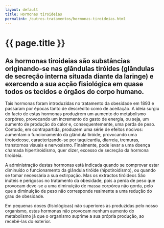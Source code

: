```yaml
---
layout: default
title: Hormonas tiroideias
permalink: /outros-tratamentos/hormonas-tiroideias.html
---
```


# {{ page.title }}

## As hormonas tiroideias são substâncias originando-se nas glândulas tiróides (glândulas de secreção interna situada diante da laringe) e exercendo a sua acção fisiológica em quase todos os tecidos e órgãos do corpo humano.

Tais hormonas foram introduzidas no tratamento da obesidade em 1893 e passaram por épocas tanto de descrédito como de aceitação. A ideia surgiu do facto de estas hormonas produzirem um aumento do metabolismo corpóreo, provocando um incremento do gasto de energia, ou seja, um aumento de produção do calor e, consequentemente, uma perda de peso. Contudo, em contrapartida, produzem uma série de efeitos nocivos: aumentam o funcionamento da glândula tiróide, provocando uma tirotoxicose, caracterizando-se por taquicardia, diarreia, tremuras, transtornos visuais e nervosismo. Finalmente, pode levar a uma doença chamada hipertiroidismo, quer dizer, excesso de secreção da hormona tiroideia.

A administração destas hormonas está indicada quando se comprovar estar diminuído o funcionamento da glândula tiróide (hipotiroidismo), ou quando se tomar necessária a sua extirpação. Mas os extractos tiróideos São inúteis e perigosos no tratamento da obesidade, pois a perda de peso que provocam deve-se a uma diminuição de massa corpórea não gorda, pelo que a diminuição de peso não corresponde realmente a uma redução do grau de obesidade.

Em pequenas doses (fisiológicas) não superiores às produzidas pelo nosso organismo, estas hormonas não provocam nenhum aumento do metabolismo já que o organismo suprime a sua própria produção, ao recebê-las do exterior.

